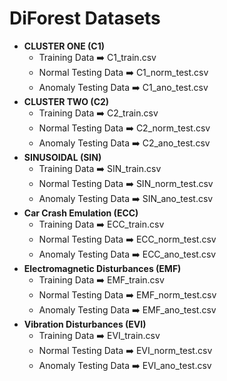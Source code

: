 # DiForest Datasets
- **CLUSTER ONE (C1)**
  - Training Data ➡️ C1_train.csv
  - Normal Testing Data ➡️ C1_norm_test.csv
  - Anomaly Testing Data ➡️ C1_ano_test.csv
- **CLUSTER TWO (C2)**
  - Training Data ➡️ C2_train.csv
  - Normal Testing Data ➡️ C2_norm_test.csv
  - Anomaly Testing Data ➡️ C2_ano_test.csv
- **SINUSOIDAL (SIN)**
  - Training Data ➡️ SIN_train.csv
  - Normal Testing Data ➡️ SIN_norm_test.csv
  - Anomaly Testing Data ➡️ SIN_ano_test.csv
- **Car Crash Emulation (ECC)**
  - Training Data ➡️ ECC_train.csv
  - Normal Testing Data ➡️ ECC_norm_test.csv
  - Anomaly Testing Data ➡️ ECC_ano_test.csv
- **Electromagnetic Disturbances (EMF)**
  - Training Data ➡️ EMF_train.csv
  - Normal Testing Data ➡️ EMF_norm_test.csv
  - Anomaly Testing Data ➡️ EMF_ano_test.csv
- **Vibration Disturbances (EVI)**
  - Training Data ➡️ EVI_train.csv
  - Normal Testing Data ➡️ EVI_norm_test.csv
  - Anomaly Testing Data ➡️ EVI_ano_test.csv
